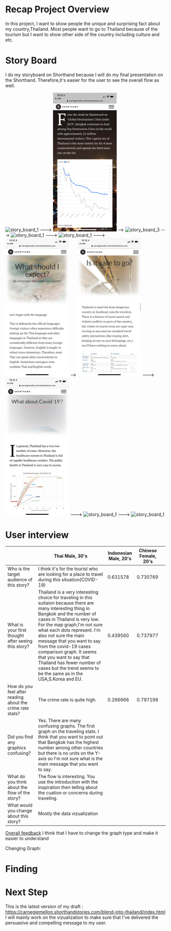 
# Recap Project Overview
In this project, I want to show people the unique and surprising fact about my country,Thailand.
Most people want to go to Thailand because of the tourism but I want to show other side of the country including culture and etc.

# Story Board
I do my storyboard on Shorthand because I will do my final presentation on the Shorthand. Therefore,it's easier for the user to see the overall flow as well.

<img src="shorthand_1.PNG" alt="story_board_1" width="200"/> ---> <img src="shorthand_2.PNG" alt="story_board_2" width="200"/> --> <img src="shorthand_3.PNG" alt="story_board_3" width="200"/> --->  <img src="shorthand_4.PNG" alt="story_board_1" width="200"/> ---> <img src="shorthand_5.PNG" alt="story_board_1" width="200"/> ---> <img src="shorthand_6.PNG" alt="story_board_1" width="200"/> --> <img src="shorthand_7.PNG" alt="story_board_1" width="200"/> ---> <img src="shorthand_8.PNG" alt="story_board_1" width="200"/>  ---> <img src="shorthand_9.PNG" alt="story_board_1" width="200"/> ---> <img src="shorthand_10.PNG" alt="story_board_1" width="200"/> 

# User interview

|                                                           | Thai Male, 30's                                                                                                                                                                                                                                                                                                                                                                                                                                                             | Indonesian Male, 20's | Chinese Female, 20's |   |
|-----------------------------------------------------------|-----------------------------------------------------------------------------------------------------------------------------------------------------------------------------------------------------------------------------------------------------------------------------------------------------------------------------------------------------------------------------------------------------------------------------------------------------------------------------|-----------------------|----------------------|---|
| Who is the target audience of this story?                 | I think it's for the tourist who are looking for a place to travel during this situation(COVID-19)                                                                                                                                                                                                                                                                                                                                                                          | 0.631578              | 0.730769             |   |
| What is your first thought after seeing this story?       | Thailand is a very interesting choice for traveling in this suitaion because there are many interesting thing in Bangkok and the number of cases in Thailand is very low. For the map graph,I'm not sure what each dots represent. I'm also not sure the main message that you want to say from the covid-19 cases comparison graph. It seems that you want to say that Thailand has fewer number of cases but the trend seems to be the same as in the USA,S.Korea and EU. | 0.439560              | 0.737977             |   |
| How do you feel after reading about the crime rate stats? | The crime rate is quite high.                                                                                                                                                                                                                                                                                                                                                                                                                                               | 0.266666              | 0.797198             |   |
| Did you find any graphics confusing?                      | Yes. There are many confusing graphs. The first graph on the traveling stats. I think that you want to point out that Bangkok has the highest number among other countries but there is no units on the Y-axis so I'm not sure what is the main message that you want to say.                                                                                                                                                                                               |                       |                      |   |
| What do you think about the flow of the story?            | The flow is interesting. You use the introduction with the inspiration then telling about the cuation or concerns during traveling.                                                                                                                                                                                                                                                                                                                                         |                       |                      |   |
| What would you change about this story?                   | Mostly the data vizualization                                                                                                                                                                                                                                                                                                                                                                                                                                               |                       |                      |   |

<ins>Overall feedback</ins>
I think that I have to change the graph type and make it easier to understand

Changing Graph:

# Finding

# Next Step

This is the latest version of my draft : https://carnegiemellon.shorthandstories.com/blend-into-thailand/index.html
I will mainly work on the vizualization to make sure that I've delivered the persuasive and compelling message to my user.
